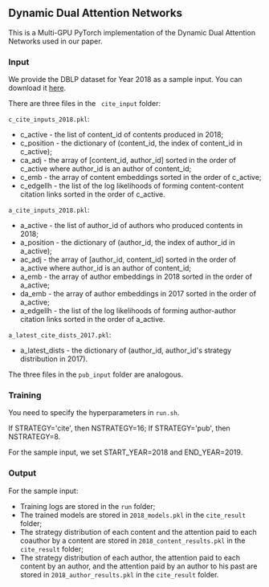 ## Dynamic Dual Attention Networks

This is a Multi-GPU PyTorch implementation of the Dynamic Dual Attention Networks used in our paper.

### Input

We provide the DBLP dataset for Year 2018 as a sample input. You can download it <a href="https://drive.google.com/drive/folders/1xdZLIsKnfxUFJHyae1wBZKgjLFJuc9Y_?usp=sharing">here</a>.

There are three files in the ``` cite_input``` folder:

```c_cite_inputs_2018.pkl```: <br />  
- c_active - the list of content_id of contents produced in 2018;
- c_position - the dictionary of (content_id, the index of content_id in c_active); 
- ca_adj - the array of \[content_id, author_id\] sorted in the order of c_active where author_id is an author of content_id;
- c_emb - the array of content embeddings sorted in the order of c_active;
- c_edgellh - the list of the log likelihoods of forming content-content citation links sorted in the order of c_active.

```a_cite_inputs_2018.pkl```: <br /> 
- a_active - the list of author_id of authors who produced contents in 2018;
- a_position - the dictionary of (author_id, the index of author_id in a_active); 
- ac_adj - the array of \[author_id, content_id\] sorted in the order of a_active where author_id is an author of content_id;
- a_emb - the array of author embeddings in 2018 sorted in the order of a_active;
- da_emb - the array of author embeddings in 2017 sorted in the order of a_active;
- a_edgellh - the list of the log likelihoods of forming author-author citation links sorted in the order of a_active.

```a_latest_cite_dists_2017.pkl```: <br />  
- a_latest_dists - the dictionary of (author_id, author_id's strategy distribution in 2017).

The three files in the ```pub_input``` folder are analogous.

### Training

You need to specify the hyperparameters in ```run.sh```.

If STRATEGY='cite', then NSTRATEGY=16; If STRATEGY='pub', then NSTRATEGY=8.

For the sample input, we set START_YEAR=2018 and END_YEAR=2019.

### Output

For the sample input: <br />  
- Training logs are stored in the ```run``` folder;
- The trained models are stored in ```2018_models.pkl``` in the ```cite_result``` folder;
- The strategy distribution of each content and the attention paid to each coauthor by a content are stored in ```2018_content_results.pkl``` in the ```cite_result``` folder;
- The strategy distribution of each author, the attention paid to each content by an author, and the attention paid by an author to his past are stored in ```2018_author_results.pkl``` in the ```cite_result``` folder.